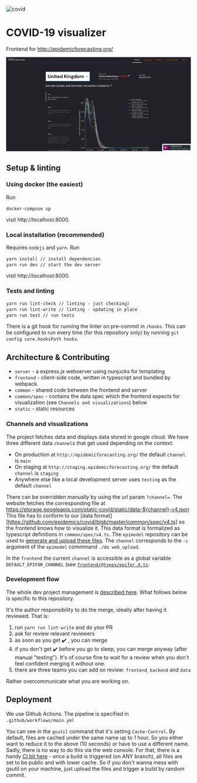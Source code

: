 ![covid](https://github.com/epidemics/covid/workflows/covid/badge.svg)

# COVID-19 visualizer

Frontend for http://epidemicforecasting.org/

![Screenshot of local app](./covid_local_app.png)

## Setup & linting

### Using docker (the easiest)

Run

```
docker-compose up
```

visit http://localhost:8000.

### Local installation (recommended)

Requires `nodejs` and `yarn`. Run

```
yarn install // install dependencies
yarn run dev // start the dev server
```

visit http://localhost:8000.

### Tests and linting

```
yarn run lint-check // linting - just checking)
yarn run lint-write // linting - updating in place
yarn run test // run tests
```

There is a git hook for running the linter on pre-commit in `/hooks`.
This can be configured to run every time (for this repository only)
by running `git config core.hooksPath hooks`.

## Architecture & Contributing

- `server` - a express.js webserver using nunjucks for templating
- `frontend` - client-side code, written in typescript and bundled by webpack.
- `common` - shared code between the frontend and server
- `common/spec` - contains the data spec which the frontend expects for visualization (see `Channels and visualizations`) below
- `static` - static resources

### Channels and visualizations

The project fetches data and displays data stored in google cloud. We have three different data `channel`s
that get used depending on the context:

- On production at `http://epidemicforecasting.org/` the default `channel` is `main`
- On staging at `http://staging.epidemicforecasting.org/` the default `channel` is `staging`
- Anywhere else like a local development server uses `testing` as the default `channel`

There can be overridden manually by using the url param `?channel=`. The website fetches the corresponding
file at https://storage.googleapis.com/static-covid/static/data-${channel}-v4.json
This file has to conform to our [data format][https://github.com/epidemics/covid/blob/master/common/spec/v4.ts]
so the frontend knows how to visualize it. This data format is formalized as typescript definitions
in `common/spec/v4.ts`. The `epimodel` repository can be used to [generate and upload these files](https://github.com/epidemics/epimodel#running-pipeline-to-get-web-export).
The `channel` corresponds to the `-c` argument of the `epimodel` commmand `./do web_upload`.

In the `frontend` the current `channel` is accessible as a global variable `DEFAULT_EPIFOR_CHANNEL`
(see [`frontend/@types/epifor.d.ts`](https://github.com/epidemics/covid/blob/master/frontend/%40types/epifor.d.ts).

### Development flow
The whole dev project management is [described here](https://www.notion.so/Development-project-management-476f3c53b0f24171a78146365072d82e). What follows below is specific to this repository.

It's the author responsibility to do the merge, ideally after having it reviewed. That is:

1. run `yarn run lint-write` and do your PR
2. ask for review relevant reviewers
3. as soon as you get :heavy_check_mark: , you can merge
4. if you don't get :heavy_check_mark: before you go to sleep, you can merge anyway (after manual "testing"). It's of course fine to wait for a review when you don't feel confident merging it without one.
5. there are three teams you can add on review: `frontend`, `backend` and `data`

Rather overcommunicate what you are working on.

## Deployment

We use Github Actions. The pipeline is specified in `.github/workflows/main.yml`

You can see in the `gsutil` command that it's setting `Cache-Control`. By default, files are cached under the same name up to 1 hour. So you either want to reduce it to the above (10 seconds) or have to use a different name. Sadly, there is no way to do this via the web console. For that, there is a handy [CI bit here](https://github.com/epidemics/covid/blob/master/.github/workflows/pythonapp.yml#L19-L21) - once a build is triggered (on ANY branch), all files are set to be public and with lower cache. So if you don't wanna mess with gsutil on your machine, just upload the files and trigger a build by random commit.
